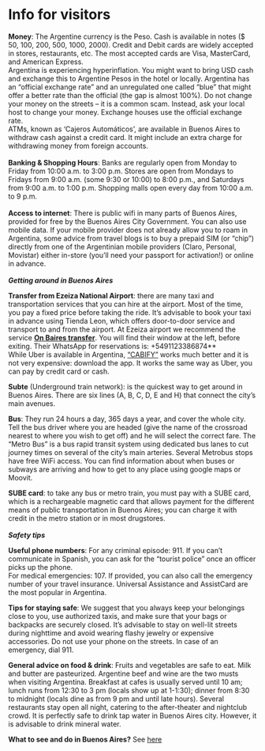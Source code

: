 # Info for visitors 

**Money**: The Argentine currency is the Peso. Cash is available in notes ($ 50, 100, 200, 500, 1000, 2000). Credit and Debit cards are widely accepted in stores, restaurants, etc. The most accepted cards are Visa, MasterCard, and American Express.<br>
Argentina is experiencing hyperinflation. You might want to bring USD cash and exchange this to Argentine Pesos in the hotel or locally. Argentina has an “official exchange rate” and an unregulated one called “blue” that might offer a better rate than the official (the gap is almost 100%). Do not change your money on the streets – it is a common scam. Instead, ask your local host to change your money. Exchange houses use the official exchange rate.<br>
ATMs, known as ‘Cajeros Automáticos’, are available in Buenos Aires to withdraw cash against a credit card. It might include an extra charge for withdrawing money from foreign accounts.<br>
<br>
**Banking & Shopping Hours**: Banks are regularly open from Monday to Friday from 10:00 a.m. to 3:00 p.m. Stores are open from Mondays to Fridays from 9:00 a.m. (some 9:30 or 10:00) to 8:00 p.m., and Saturdays from 9:00 a.m. to 1:00 p.m. Shopping malls open every day from 10:00 a.m. to 9 p.m.<br>
<br>
**Access to internet**: There is public wifi in many parts of Buenos Aires, provided for free by the Buenos Aires City Government. You can also use mobile data. If your mobile provider does not already allow you to roam in Argentina, some advice from travel blogs is to buy a prepaid SIM (or “chip”) directly from one of the Argentinian mobile providers (Claro, Personal, Movistar) either in-store (you’ll need your passport for activation!) or online in advance.  <br>
<br>
***Getting around in Buenos Aires***<br>

**Transfer from Ezeiza National Airport**: there are many taxi and transportation services that you can hire at the airport. Most of the time, you pay a fixed price before taking the ride. It’s advisable to book your taxi in advance using Tienda Leon, which offers door-to-door service and transport to and from the airport. At Ezeiza airport we recommend the service **[On Baires transfer](https://onbaires.com/en/)**. You will find their window at the left, before exiting. Their WhatsApp for reservations is: +5491123386874**<br>
While Uber is available in Argentina, [“CABIFY”](https://cabify.com/es) works much better and it is not very expensive: download the app. It works the same way as Uber, you can pay by credit card or cash.<br>

**Subte** (Underground train network): is the quickest way to get around in Buenos Aires. There are six lines (A, B, C, D, E and H) that connect the city’s main avenues.<br>
 
**Bus**: They run 24 hours a day, 365 days a year, and cover the whole city. Tell the bus driver where you are headed (give the name of the crossroad nearest to where you wish to get off) and he will select the correct fare. The “Metro Bus” is a bus rapid transit system using dedicated bus lanes to cut journey times on several of the city’s main arteries. Several Metrobus stops have free WiFi access. You can find information about when buses or subways are arriving and how to get to any place using google maps or Moovit.<br>
 
**SUBE card**: to take any bus or metro train, you must pay with a SUBE card, which is a rechargeable magnetic card that allows payment for the different means of public transportation in Buenos Aires; you can charge it with credit in the metro station or in most drugstores.<br>
 <br>
***Safety tips***<br>

**Useful phone numbers**: For any criminal episode: 911. If you can’t communicate in Spanish, you can ask for the “tourist police” once an officer picks up the phone.<br>
For medical emergencies: 107. If provided, you can also call the emergency number of your travel insurance. Universal Assistance and AssistCard are the most popular in Argentina.<br>
 
**Tips for staying safe**: We suggest that you always keep your belongings close to you, use authorized taxis, and make sure that your bags or backpacks are securely closed. It’s advisable to stay on well-lit streets during nighttime and avoid wearing flashy jewelry or expensive accessories. Do not use your phone on the streets. In case of an emergency, dial 911.<br>
 
**General advice on food & drink**: Fruits and vegetables are safe to eat. Milk and butter are pasteurized. Argentine beef and wine are the two musts when visiting Argentina. Breakfast at cafes is usually served until 10 am; lunch runs from 12:30 to 3 pm (locals show up at 1-1:30); dinner from 8:30 to midnight (locals dine as from 9 pm and until late hours). Several restaurants stay open all night, catering to the after-theater and nightclub crowd. It is perfectly safe to drink tap water in Buenos Aires city. However, it is advisable to drink mineral water.<br>
 
 
**What to see and do in Buenos Aires?** 
See [here](https://secretsofbuenosaires.com/things-to-do-in-buenos-aires/)

